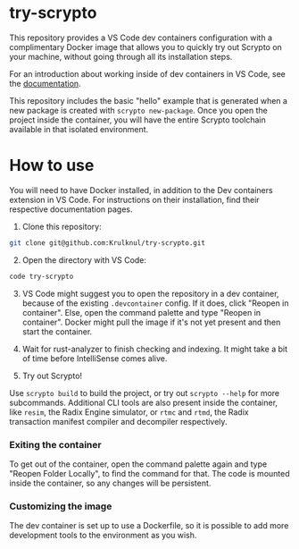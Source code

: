 # try-scrypto

This repository provides a VS Code dev containers configuration with a complimentary Docker image that allows you to quickly try out Scrypto on your machine, without going through all its installation steps.

For an introduction about working inside of dev containers in VS Code, see the [documentation](https://code.visualstudio.com/docs/devcontainers/containers).

This repository includes the basic "hello" example that is generated when a new package is created with `scrypto new-package`. Once you open the project inside the container, you will have the entire Scrypto toolchain available in that isolated environment.

# How to use

You will need to have Docker installed, in addition to the Dev containers extension in VS Code. For instructions on their installation, find their respective documentation pages.

1. Clone this repository:

```bash
git clone git@github.com:Krulknul/try-scrypto.git
```

2. Open the directory with VS Code:

```bash
code try-scrypto
```

3. VS Code might suggest you to open the repository in a dev container, because of the existing `.devcontainer` config. If it does, click "Reopen in container". Else, open the command palette and type "Reopen in container". Docker might pull the image if it's not yet present and then start the container.

4. Wait for rust-analyzer to finish checking and indexing. It might take a bit of time before IntelliSense comes alive.

5. Try out Scrypto!

Use `scrypto build` to build the project, or try out `scrypto --help` for more subcommands. Additional CLI tools are also present inside the container, like `resim`, the Radix Engine simulator, or `rtmc` and `rtmd`, the Radix transaction manifest compiler and decompiler respectively.

### Exiting the container

To get out of the container, open the command palette again and type "Reopen Folder Locally", to find the command for that. The code is mounted inside the container, so any changes will be persistent.

### Customizing the image

The dev container is set up to use a Dockerfile, so it is possible to add more development tools to the environment as you wish.
